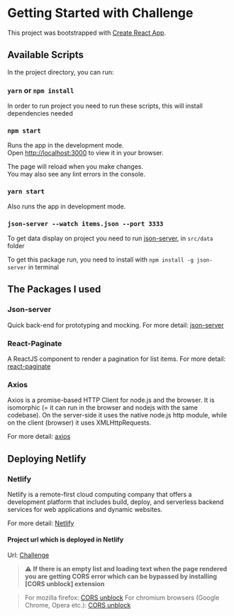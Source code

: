 # Getting Started with Challenge

This project was bootstrapped with [Create React App](https://github.com/facebook/create-react-app).

## Available Scripts

In the project directory, you can run:


### `yarn` or `npm install`

In order to run project you need to run these scripts, this will install dependencies needed

### `npm start`

Runs the app in the development mode.\
Open [http://localhost:3000](http://localhost:3000) to view it in your browser.

The page will reload when you make changes.\
You may also see any lint errors in the console.

### `yarn start`

Also runs the app in development mode.

### `json-server --watch items.json --port 3333`

To get data display on project you need to run [json-server](https://github.com/typicode/json-server), in `src/data` folder

To get this package run, you need to install with `npm install -g json-server` in terminal


## The Packages I used

### Json-server

Quick back-end for prototyping and mocking. 
For more detail: [json-server](https://github.com/typicode/json-server)

### React-Paginate

A ReactJS component to render a pagination for list items.
For more detail: [react-paginate](https://www.npmjs.com/package/react-paginate)

### Axios

Axios is a promise-based HTTP Client for node.js and the browser. It is isomorphic (= it can run in the browser and nodejs with the same codebase). On the server-side it uses the native node.js http module, while on the client (browser) it uses XMLHttpRequests.

For more detail: [axios](https://axios-http.com/docs/intro)

## Deploying Netlify

### Netlify

Netlify is a remote-first cloud computing company that offers a development platform that includes build, deploy, and serverless backend services for web applications and dynamic websites.

For more detail: [Netlify](https://www.netlify.com)

#### Project url which is deployed in Netlify

Url: [Challenge](https://deft-douhua-343489.netlify.app/)

>  ⚠️  **If there is an empty list and loading text when the page rendered you are getting CORS error which can be bypassed by installing [CORS unblock] extension**

> For mozilla firefox: [CORS unblock](https://addons.mozilla.org/en-US/firefox/addon/cors-unblock/)
> For chromium browsers (Google Chrome, Opera etc.): [CORS unblock](https://chrome.google.com/webstore/detail/cors-unblock/lfhmikememgdcahcdlaciloancbhjino?hl=en)
